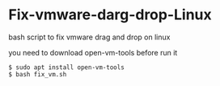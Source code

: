 # Fix-vmware-darg-drop-Linux

bash script to fix vmware drag and drop on linux

you need to download open-vm-tools before run it 

```
$ sudo apt install open-vm-tools
$ bash fix_vm.sh

```
